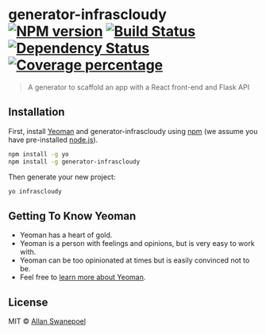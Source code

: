 # generator-infrascloudy [![NPM version][npm-image]][npm-url] [![Build Status][travis-image]][travis-url] [![Dependency Status][daviddm-image]][daviddm-url] [![Coverage percentage][coveralls-image]][coveralls-url]
> A generator to scaffold an app with a React front-end and Flask API
## Installation

First, install [Yeoman](http://yeoman.io) and generator-infrascloudy using [npm](https://www.npmjs.com/) (we assume you have pre-installed [node.js](https://nodejs.org/)).

```bash
npm install -g yo
npm install -g generator-infrascloudy
```

Then generate your new project:

```bash
yo infrascloudy
```

## Getting To Know Yeoman

 * Yeoman has a heart of gold.
 * Yeoman is a person with feelings and opinions, but is very easy to work with.
 * Yeoman can be too opinionated at times but is easily convinced not to be.
 * Feel free to [learn more about Yeoman](http://yeoman.io/).

## License

MIT © [Allan Swanepoel](https://taiosolve.xyz)


[npm-image]: https://badge.fury.io/js/generator-infrascloudy.svg
[npm-url]: https://npmjs.org/package/generator-infrascloudy
[travis-image]: https://travis-ci.org/infrascloudy/generator-infrascloudy.svg?branch=master
[travis-url]: https://travis-ci.org/infrascloudy/generator-infrascloudy
[daviddm-image]: https://david-dm.org/infrascloudy/generator-infrascloudy.svg?theme=shields.io
[daviddm-url]: https://david-dm.org/infrascloudy/generator-infrascloudy
[coveralls-image]: https://coveralls.io/repos/infrascloudy/generator-infrascloudy/badge.svg
[coveralls-url]: https://coveralls.io/r/infrascloudy/generator-infrascloudy
